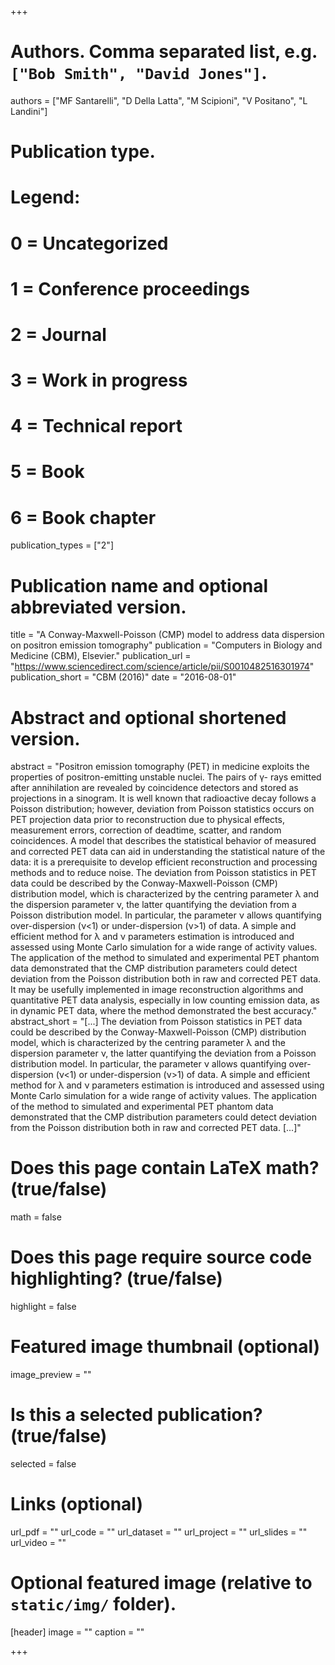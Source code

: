 +++

# Authors. Comma separated list, e.g. `["Bob Smith", "David Jones"]`.
authors = ["MF Santarelli", "D Della Latta", "M Scipioni", "V Positano", "L Landini"]

# Publication type.
# Legend:
# 0 = Uncategorized
# 1 = Conference proceedings
# 2 = Journal
# 3 = Work in progress
# 4 = Technical report
# 5 = Book
# 6 = Book chapter
publication_types = ["2"]

# Publication name and optional abbreviated version.
title = "A Conway-Maxwell-Poisson (CMP) model to address data dispersion on positron emission tomography"
publication = "Computers in Biology and Medicine (CBM), Elsevier."
publication_url = "https://www.sciencedirect.com/science/article/pii/S0010482516301974"
publication_short = "CBM (2016)"
date = "2016-08-01"

# Abstract and optional shortened version.
abstract = "Positron emission tomography (PET) in medicine exploits the properties of positron-emitting unstable nuclei. The pairs of γ- rays emitted after annihilation are revealed by coincidence detectors and stored as projections in a sinogram. It is well known that radioactive decay follows a Poisson distribution; however, deviation from Poisson statistics occurs on PET projection data prior to reconstruction due to physical effects, measurement errors, correction of deadtime, scatter, and random coincidences. A model that describes the statistical behavior of measured and corrected PET data can aid in understanding the statistical nature of the data: it is a prerequisite to develop efficient reconstruction and processing methods and to reduce noise. The deviation from Poisson statistics in PET data could be described by the Conway-Maxwell-Poisson (CMP) distribution model, which is characterized by the centring parameter λ and the dispersion parameter ν, the latter quantifying the deviation from a Poisson distribution model. In particular, the parameter ν allows quantifying over-dispersion (ν<1) or under-dispersion (ν>1) of data. A simple and efficient method for λ and ν parameters estimation is introduced and assessed using Monte Carlo simulation for a wide range of activity values. The application of the method to simulated and experimental PET phantom data demonstrated that the CMP distribution parameters could detect deviation from the Poisson distribution both in raw and corrected PET data. It may be usefully implemented in image reconstruction algorithms and quantitative PET data analysis, especially in low counting emission data, as in dynamic PET data, where the method demonstrated the best accuracy."
abstract_short = "[...] The deviation from Poisson statistics in PET data could be described by the Conway-Maxwell-Poisson (CMP) distribution model, which is characterized by the centring parameter λ and the dispersion parameter ν, the latter quantifying the deviation from a Poisson distribution model. In particular, the parameter ν allows quantifying over-dispersion (ν<1) or under-dispersion (ν>1) of data. A simple and efficient method for λ and ν parameters estimation is introduced and assessed using Monte Carlo simulation for a wide range of activity values. The application of the method to simulated and experimental PET phantom data demonstrated that the CMP distribution parameters could detect deviation from the Poisson distribution both in raw and corrected PET data. [...]"

# Does this page contain LaTeX math? (true/false)
math = false

# Does this page require source code highlighting? (true/false)
highlight = false

# Featured image thumbnail (optional)
image_preview = ""

# Is this a selected publication? (true/false)
selected = false

# Links (optional)
url_pdf = ""
url_code = ""
url_dataset = ""
url_project = ""
url_slides = ""
url_video = ""

# Optional featured image (relative to `static/img/` folder).
[header]
image = ""
caption = ""

+++
